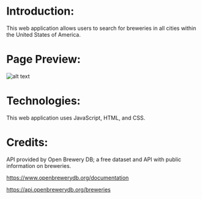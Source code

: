 # Introduction:
This web application allows users to search for breweries in all cities within the United States of America.

# Page Preview:
![alt text]("BeersCheers.png")

# Technologies:
This web application uses JavaScript, HTML, and CSS.

# Credits:
API provided by Open Brewery DB; a free dataset and API with public information on breweries. 

https://www.openbrewerydb.org/documentation

https://api.openbrewerydb.org/breweries

